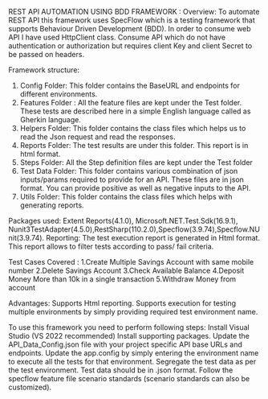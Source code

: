 REST API AUTOMATION USING BDD FRAMEWORK :
Overview: To automate REST API this framework uses SpecFlow which is a testing framework that supports Behaviour Driven Development (BDD). In order to consume web API I have used HttpClient class. 
Consume API which do not have authentication or authorization but requires client Key and client Secret to be passed on headers.

Framework structure: 
1.	Config Folder: This folder contains the BaseURL and endpoints for different environments.
2.	Features Folder : All the feature files are kept under the Test folder. These tests are described here in a simple English language called as Gherkin language. 
3.	Helpers Folder: This folder contains the class files which helps us to read the Json request and read the responses.
4.	Reports Folder: The test results are under this folder. This report is in html format. 
5.	Steps Folder: All the Step definition files are kept under the Test folder
6.	Test Data Folder: This folder contains various combination of json inputs/params required to provide for an API. These files are in json format. You can provide positive as well as negative inputs to the API. 
7.	Utils Folder: This folder contains the class files which helps with generating reports.

Packages used: Extent Reports(4.1.0), Microsoft.NET.Test.Sdk(16.9.1), Nunit3TestAdapter(4.5.0),RestSharp(110.2.0),Specflow(3.9.74),Specflow.NUnit(3.9.74).
Reporting: The test execution report is generated in Html format. This report allows to filter tests according to pass/ fail criteria.

Test Cases Covered :
1.Create  Multiple Savings Account with same mobile number
2.Delete Savings Account
3.Check Available Balance
4.Deposit Money More than 10k in a single transaction 
5.Withdraw Money from account

Advantages: Supports Html reporting. Supports execution for testing multiple environments by simply providing required test environment name.

To use this framework you need to perform following steps:
Install Visual Studio (VS 2022 recommended)
Install supporting packages.
Update the API_Data_Config.json file with your project specific API base URLs and endpoints.
Update the app.config by simply entering the environment name to execute all the tests for that environment.
Segregate the test data as per the test environment.
Test data should be in .json format.
Follow the specflow feature file scenario standards (scenario standards can also be customized).